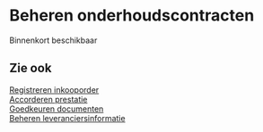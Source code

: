 # Beheren onderhoudscontracten

Binnenkort beschikbaar

## Zie ook

[Registreren inkooporder](../registreren-inkooporder/)  
[Accorderen prestatie](../accorderen-prestatie/)  
[Goedkeuren documenten](../goedkeuren-documenten/)  
[Beheren leveranciersinformatie](../beheren-leveranciersinformatie/)
